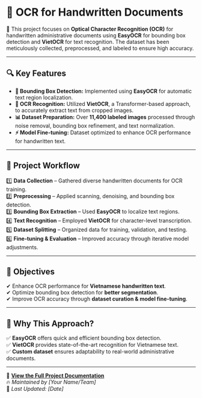 # 📄 OCR for Handwritten Documents

🚀 This project focuses on **Optical Character Recognition (OCR)** for handwritten administrative documents using **EasyOCR** for bounding box detection and **VietOCR** for text recognition. The dataset has been meticulously collected, preprocessed, and labeled to ensure high accuracy.

---

## 🔍 Key Features
- **📌 Bounding Box Detection:** Implemented using **EasyOCR** for automatic text region localization.
- **📝 OCR Recognition:** Utilized **VietOCR**, a Transformer-based approach, to accurately extract text from cropped images.
- **📊 Dataset Preparation:** Over **11,400 labeled images** processed through noise removal, bounding box refinement, and text normalization.
- **⚡ Model Fine-tuning:** Dataset optimized to enhance OCR performance for handwritten text.

---

## 📂 Project Workflow
1️⃣ **Data Collection** – Gathered diverse handwritten documents for OCR training.  
2️⃣ **Preprocessing** – Applied scanning, denoising, and bounding box detection.  
3️⃣ **Bounding Box Extraction** – Used **EasyOCR** to localize text regions.  
4️⃣ **Text Recognition** – Employed **VietOCR** for character-level transcription.  
5️⃣ **Dataset Splitting** – Organized data for training, validation, and testing.  
6️⃣ **Fine-tuning & Evaluation** – Improved accuracy through iterative model adjustments.  

---

## 🎯 Objectives
✔ Enhance OCR performance for **Vietnamese handwritten text**.  
✔ Optimize bounding box detection for **better segmentation**.  
✔ Improve OCR accuracy through **dataset curation & model fine-tuning**.  

---

## 📌 Why This Approach?
✅ **EasyOCR** offers quick and efficient bounding box detection.  
✅ **VietOCR** provides state-of-the-art recognition for Vietnamese text.  
✅ **Custom dataset** ensures adaptability to real-world administrative documents.  

---

🔗 **[View the Full Project Documentation](./README.md)**  
🔥 *Maintained by [Your Name/Team]*  
📅 *Last Updated: [Date]*  
